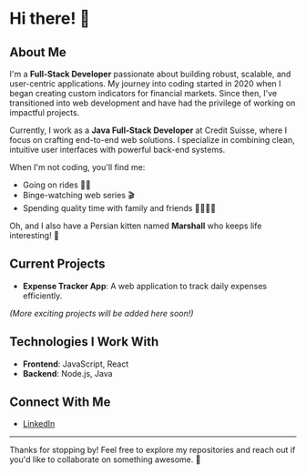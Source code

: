 # Hi there! 👋

## About Me
I'm a **Full-Stack Developer** passionate about building robust, scalable, and user-centric applications. My journey into coding started in 2020 when I began creating custom indicators for financial markets. Since then, I've transitioned into web development and have had the privilege of working on impactful projects.

Currently, I work as a **Java Full-Stack Developer** at Credit Suisse, where I focus on crafting end-to-end web solutions. I specialize in combining clean, intuitive user interfaces with powerful back-end systems. 

When I'm not coding, you'll find me:
- Going on rides 🚴‍♂️
- Binge-watching web series 🎬
- Spending quality time with family and friends 👨‍👩‍👧‍👦

Oh, and I also have a Persian kitten named **Marshall** who keeps life interesting! 🐾

## Current Projects
- **Expense Tracker App**: A web application to track daily expenses efficiently.

*(More exciting projects will be added here soon!)*

## Technologies I Work With
- **Frontend**: JavaScript, React
- **Backend**: Node.js, Java

## Connect With Me
- [LinkedIn](https://www.linkedin.com/in/akhilesh-dalvi/)

---

Thanks for stopping by! Feel free to explore my repositories and reach out if you'd like to collaborate on something awesome. 🚀
